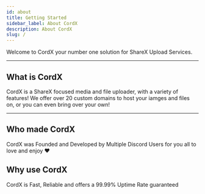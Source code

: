 ```yaml
---
id: about
title: Getting Started
sidebar_label: About CordX
description: About CordX
slug: /
---
```


Welcome to CordX your number one solution for ShareX Upload Services.

---

## What is CordX
CordX is a ShareX focused media and file uploader, with a variety of features! 
We offer over 20 custom domains to host your iamges and files on, or you can even bring over your own! 

---

## Who made CordX
CordX was Founded and Developed by Multiple Discord Users for you all to love and enjoy ❤️

## Why use CordX
CordX is Fast, Reliable and offers a 99.99% Uptime Rate guaranteed
